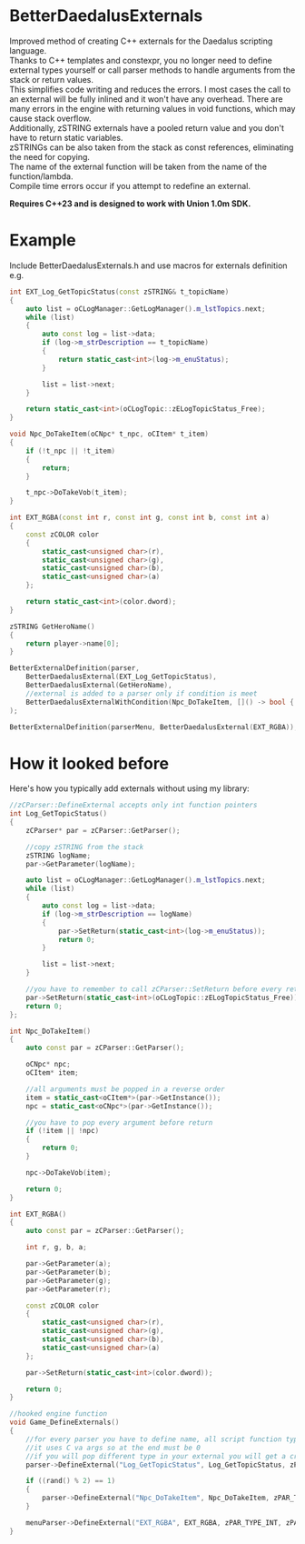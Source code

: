 # BetterDaedalusExternals
Improved method of creating C++ externals for the Daedalus scripting language. <br>
Thanks to C++ templates and constexpr, you no longer need to define external types yourself or call parser methods to handle arguments from the stack or return values. <br>
This simplifies code writing and reduces the errors. I most cases the call to an external will be fully inlined and it won't have any overhead.
There are many errors in the engine with returning values in void functions, which may cause stack overflow.<br>
Additionally, zSTRING externals have a pooled return value and you don't have to return static variables.<br>
zSTRINGs can be also taken from the stack as const references, eliminating the need for copying.<br>
The name of the external function will be taken from the name of the function/lambda.<br>
Compile time errors occur if you attempt to redefine an external.<br>

**Requires C++23 and is designed to work with Union 1.0m SDK.**

# Example
Include BetterDaedalusExternals.h and use macros for externals definition e.g.
```cpp
int EXT_Log_GetTopicStatus(const zSTRING& t_topicName)
{
	auto list = oCLogManager::GetLogManager().m_lstTopics.next;
	while (list)
	{
		auto const log = list->data;
		if (log->m_strDescription == t_topicName)
		{
			return static_cast<int>(log->m_enuStatus);
		}

		list = list->next;
	}

	return static_cast<int>(oCLogTopic::zELogTopicStatus_Free);
}

void Npc_DoTakeItem(oCNpc* t_npc, oCItem* t_item)
{
	if (!t_npc || !t_item)
	{
		return;
	}

	t_npc->DoTakeVob(t_item);
}

int EXT_RGBA(const int r, const int g, const int b, const int a)
{
	const zCOLOR color
	{
		static_cast<unsigned char>(r),
		static_cast<unsigned char>(g),
		static_cast<unsigned char>(b),
		static_cast<unsigned char>(a)
	};

	return static_cast<int>(color.dword);
}

zSTRING GetHeroName()
{
	return player->name[0];
}

BetterExternalDefinition(parser,
	BetterDaedalusExternal(EXT_Log_GetTopicStatus),
	BetterDaedalusExternal(GetHeroName),
	//external is added to a parser only if condition is meet
	BetterDaedalusExternalWithCondition(Npc_DoTakeItem, []() -> bool { return (rand() % 2) == 1; })
);

BetterExternalDefinition(parserMenu, BetterDaedalusExternal(EXT_RGBA));

```

# How it looked before
Here's how you typically add externals without using my library:
```cpp
//zCParser::DefineExternal accepts only int function pointers
int Log_GetTopicStatus()
{
	zCParser* par = zCParser::GetParser();

	//copy zSTRING from the stack
	zSTRING logName;
	par->GetParameter(logName);

	auto list = oCLogManager::GetLogManager().m_lstTopics.next;
	while (list)
	{
		auto const log = list->data;
		if (log->m_strDescription == logName)
		{
			par->SetReturn(static_cast<int>(log->m_enuStatus));
			return 0;
		}

		list = list->next;
	}

	//you have to remember to call zCParser::SetReturn before every return of a C++ function.
	par->SetReturn(static_cast<int>(oCLogTopic::zELogTopicStatus_Free));
	return 0;
};

int Npc_DoTakeItem()
{
	auto const par = zCParser::GetParser();

	oCNpc* npc;
	oCItem* item;

	//all arguments must be popped in a reverse order
	item = static_cast<oCItem*>(par->GetInstance());
	npc = static_cast<oCNpc*>(par->GetInstance());

	//you have to pop every argument before return
	if (!item || !npc)
	{
		return 0;
	}

	npc->DoTakeVob(item);

	return 0;
}

int EXT_RGBA()
{
	auto const par = zCParser::GetParser();

	int r, g, b, a;

	par->GetParameter(a);
	par->GetParameter(b);
	par->GetParameter(g);
	par->GetParameter(r);

	const zCOLOR color
	{
		static_cast<unsigned char>(r),
		static_cast<unsigned char>(g),
		static_cast<unsigned char>(b),
		static_cast<unsigned char>(a)
	};

	par->SetReturn(static_cast<int>(color.dword));

	return 0;
}

//hooked engine function
void Game_DefineExternals()
{
	//for every parser you have to define name, all script function types and return value
	//it uses C va args so at the end must be 0
	//if you will pop different type in your external you will get a crash
	parser->DefineExternal("Log_GetTopicStatus", Log_GetTopicStatus, zPAR_TYPE_INT, zPAR_TYPE_STRING, 0);

	if ((rand() % 2) == 1)
	{
		parser->DefineExternal("Npc_DoTakeItem", Npc_DoTakeItem, zPAR_TYPE_VOID, zPAR_TYPE_INSTANCE, zPAR_TYPE_INSTANCE, 0);
	}

	menuParser->DefineExternal("EXT_RGBA", EXT_RGBA, zPAR_TYPE_INT, zPAR_TYPE_INT, zPAR_TYPE_INT, zPAR_TYPE_INT, zPAR_TYPE_INT, 0);
}

```
